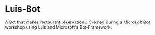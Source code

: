 # Luis-Bot
A Bot that makes restaurant reservations.  Created during a Microsoft Bot workshop using Luis and Microsoft's Bot-Framework.
